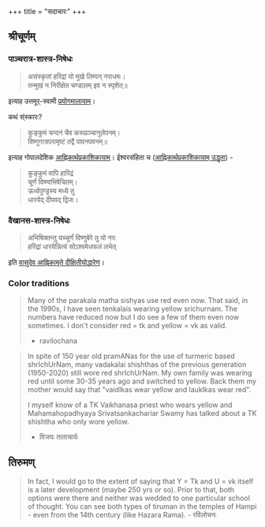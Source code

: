 +++
title = "सदाचारः"
+++
## श्रीचूर्णम्
### पाञ्चरात्र-शास्त्र-निषेधः
> असंस्कृतां हरिद्रां यो मुखे लिम्पन् नराधमः।  
> तन्मुखं न निरीक्षेत चण्डालम् इव न स्पृशेत्॥

इत्याह उत्तमूर्-स्वामी [प्रयोगमालायाम्](/rAmAnujIyam/kriyA/uttamUru-vIrarAghavArya-prayoga-mAlA/22_shrIchUrNapratiShThAkramaH)।

कथं स्ंस्कारः?

> कुङ्कुमं चन्दनं चैव करूप्रञ्चानुलेपनम्।  
> विष्णुगात्रपरामृष्टं तद्वै पावनपवनम्॥

इत्याह गोपालदेशिक [आह्निकार्थप्रकाशिकायाम्](/rAmAnujIyam/kriyA/gopAla-deshikaH/Ahnikam_AhnikArtha-prakAshikA/02_abhigamanam/14_puNDradhAraNam)। ईश्वरसंहिता च ([आह्निकार्थप्रकाशिकायाम् उद्धृता](/rAmAnujIyam/kriyA/gopAla-deshikaH/Ahnikam_AhnikArtha-prakAshikA/02_abhigamanam/14_puNDradhAraNam)) -

> कुङ्कुमं वापि हारिद्रं  
> चूर्णं विष्ण्वभिषेचितम्।  
> ऊर्ध्वपुण्ड्रस्य मध्ये तु    
> धारयेद् दीपवद् द्विजः।  

### वैखानस-शास्त्र-निषेधः
> अभिषिक्तन्तु यच्चूर्णं विष्णुबेरे तु यो नरः  
हरिद्रां धारयेन्नित्यं सोऽश्वमेधफलं लभेत्

इति [वासुदेव आह्निकामृते दीक्षितीयोद्धारेण](/vedAH_yajuH/taittirIyam/sUtram/vaikhAnasaH/paddhatiH/vAsudevaH_AhnikAmRtam/01/01_abhigamana-kAlakramaH)। 

### Color traditions
> Many of the parakala matha sishyas use red even now. That said, in the 1990s, I have seen tenkalais wearing yellow srichurnam. The numbers have reduced now but I do see a few of them even now sometimes. I don't consider red = tk and yellow = vk as valid.
> - ravilochana

> In spite of 150 year old pramANas for the use of turmeric based shrIchUrNam, many vadakalai shishthas of the previous generation (1950-2020) still wore red shrIchUrNam. My own family was wearing red until some 30-35 years ago and switched to yellow. Back them my mother would say that "vaidIkas wear yellow and laukIkas wear red".
>
> I myself know of a TK Vaikhanasa priest who wears yellow and Mahamahopadhyaya Srivatsankachariar Swamy has talked about a TK shishtha who only wore yellow. 
> - विजयः ताताचार्यः



## तिरुमण्
> In fact, I would go to the extent of saying that Y = Tk and U = vk itself is a later development (maybe 250 yrs or so). Prior to that, both options were there and neither was wedded to one particular school of thought. You can see both types of tiruman in the temples of Hampi - even from the 14th century (like Hazara Rama). - रविलोचनः